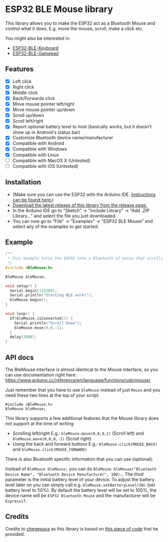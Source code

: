 # ESP32 BLE Mouse library

This library allows you to make the ESP32 act as a Bluetooth Mouse and control what it does. E.g. move the mouse, scroll, make a click etc.

You might also be interested in:
- [ESP32-BLE-Keyboard](https://github.com/T-vK/ESP32-BLE-Keyboard)
- [ESP32-BLE-Gamepad](https://github.com/lemmingDev/ESP32-BLE-Gamepad)

## Features

 - [x] Left click
 - [x] Right click
 - [x] Middle click
 - [x] Back/Forwards click
 - [x] Move mouse pointer left/right
 - [x] Move mouse pointer up/down
 - [x] Scroll up/down
 - [x] Scroll left/right
 - [x] Report optional battery level to host (basically works, but it doesn't show up in Android's status bar)
 - [x] Customize Bluetooth device name/manufacturer
 - [x] Compatible with Android
 - [x] Compatible with Windows
 - [x] Compatible with Linux
 - [ ] Compatible with MacOS X (Untested)
 - [ ] Compatible with iOS (Untested)

## Installation
- (Make sure you can use the ESP32 with the Arduino IDE. [Instructions can be found here.](https://github.com/espressif/arduino-esp32#installation-instructions))
- [Download the latest release of this library from the release page.](https://github.com/T-vK/ESP32-BLE-Mouse/releases)
- In the Arduino IDE go to "Sketch" -> "Include Library" -> "Add .ZIP Library..." and select the file you just downloaded.
- You can now go to "File" -> "Examples" -> "ESP32 BLE Mouse" and select any of the examples to get started.

## Example

``` C++
/**
 * This example turns the ESP32 into a Bluetooth LE mouse that scrolls down every 2 seconds.
 */
#include <BleMouse.h>

BleMouse bleMouse;

void setup() {
  Serial.begin(115200);
  Serial.println("Starting BLE work!");
  bleMouse.begin();
}

void loop() {
  if(bleMouse.isConnected()) {
    Serial.println("Scroll Down");
    bleMouse.move(0,0,-1);
  }
  delay(2000);
}
```

## API docs
The BleMouse interface is almost identical to the Mouse Interface, so you can use documentation right here:
https://www.arduino.cc/reference/en/language/functions/usb/mouse/

Just remember that you have to use `bleMouse` instead of just `Mouse` and you need these two lines at the top of your script:
```
#include <BleMouse.h>
BleMouse bleMouse;
```

This library supports a few additional features that the Mouse library does not support at the time of writing:

- Scrolling left/right E.g.: `bleMouse.move(0,0,0,1)` (Scroll left) and `bleMouse.move(0,0,0,-1)` (Scroll right)
- Using the back and forward buttons E.g.: `bleMouse.click(MOUSE_BACK)` and `bleMouse.click(MOUSE_FORWARD)`

There is also Bluetooth specific information that you can use (optional):

Instead of `BleMouse bleMouse;` you can do `BleMouse bleMouse("Bluetooth Device Name", "Bluetooth Device Manufacturer", 100);`.
The third parameter is the initial battery level of your device. To adjust the battery level later on you can simply call e.g.  `bleMouse.setBatteryLevel(50)` (set battery level to 50%).
By default the battery level will be set to 100%, the device name will be `ESP32 Bluetooth Mouse` and the manufacturer will be `Espressif`.


## Credits

Credits to [chegewara](https://github.com/chegewara) as this library is based on [this piece of code](https://github.com/nkolban/esp32-snippets/issues/230#issuecomment-473135679) that he provided.
